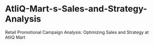 # AtliQ-Mart-s-Sales-and-Strategy-Analysis
Retail Promotional Campaign Analysis: Optimizing Sales and Strategy at AtliQ Mart
